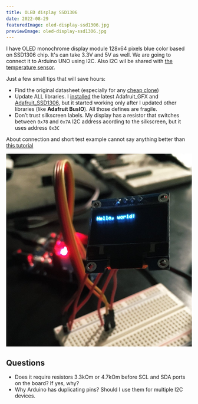 ```yaml
---
title: OLED display SSD1306
date: 2022-08-29
featuredImage: oled-display-ssd1306.jpg
previewImage: oled-display-ssd1306.jpg
---
```


I have OLED monochrome display module 128x64 pixels blue color based on SSD1306 chip. It's can take 3.3V and 5V as well. We are going to connect it to Arduino UNO using I2C. Also I2C wil be shared with [the temperature sensor](/make/temperature-sensor-rpi4).

Just a few small tips that will save hours:

- Find the original datasheet (especially for any [cheap clone](https://s.click.aliexpress.com/e/_DcQKqy7))
- Update ALL libraries. I [installed](https://learn.adafruit.com/monochrome-oled-breakouts/arduino-library-and-examples) the latest Adafruit_GFX and [Adafruit_SSD1306](https://github.com/adafruit/Adafruit_SSD1306), but it started working only after I updated other libraries (like **Adafruit BusIO**). All those defines are fragile.
- Don’t trust silkscreen labels. My display has a resistor that switches between `0x78` and `0x7A` I2C address acording to the silkscreen, but it uses address `0x3C`

About connection and short test example cannot say anything better than [this tutorial](https://randomnerdtutorials.com/guide-for-oled-display-with-arduino/)

![](./oled-display-ssd1306.jpg)

## Questions

- Does it require resistors 3.3kOm or 4.7kOm before SCL and SDA ports on the board? If yes, why?
- Why Arduino has duplicating pins? Should I use them for multiple I2C devices.